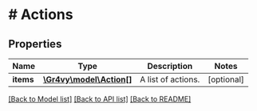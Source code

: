 # # Actions

## Properties

Name | Type | Description | Notes
------------ | ------------- | ------------- | -------------
**items** | [**\Gr4vy\model\Action[]**](Action.md) | A list of actions. | [optional]

[[Back to Model list]](../../README.md#models) [[Back to API list]](../../README.md#endpoints) [[Back to README]](../../README.md)
